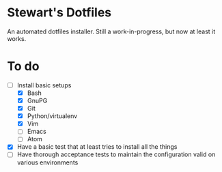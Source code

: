 Stewart's Dotfiles
==================

An automated dotfiles installer. Still a work-in-progress, but now at least it works.

To do
=====

- [ ] Install basic setups
    - [x] Bash
    - [x] GnuPG
    - [x] Git
    - [x] Python/virtualenv
    - [x] Vim
    - [ ] Emacs
    - [ ] Atom
- [x] Have a basic test that at least tries to install all the things
- [ ] Have thorough acceptance tests to maintain the configuration valid on various environments
